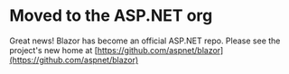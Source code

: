 # Moved to the ASP.NET org

Great news! Blazor has become an official ASP.NET repo. Please see the project's new home at [https://github.com/aspnet/blazor](https://github.com/aspnet/blazor)
